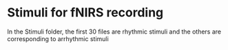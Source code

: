 # Stimuli for fNIRS recording
 In the Stimuli folder, the first 30 files are rhythmic stimuli and the others are corresponding to arrhythmic stimuli
